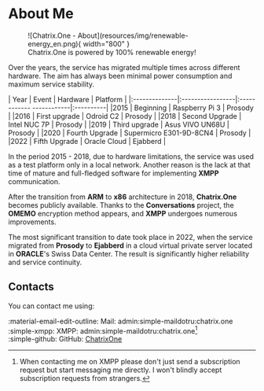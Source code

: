 # About Me

<figure markdown>
   ![Chatrix.One - About](resources/img/renewable-energy_en.png){ width="800" }
   <figcaption>Chatrix.One is powered by 100% renewable energy!</figcaption>
</figure>

Over the years, the service has migrated multiple times across different hardware. The aim has always been minimal power consumption and maximum service stability.

| Year | Event | Hardware | Platform |
|:--------------|:-----------------|:------------ ------------|:----------|
|2015 | Beginning | Raspberry Pi 3 | Prosody |
|2016 | First upgrade | Odroid C2 | Prosody |
|2018 | Second Upgrade | Intel NUC 7P | Prosody |
|2019 | Third upgrade | Asus VIVO UN68U | Prosody |
|2020 | Fourth Upgrade | Supermicro E301-9D-8CN4 | Prosody |
|2022 | Fifth Upgrade | Oracle Cloud | Ejabberd |

In the period 2015 - 2018, due to hardware limitations, the service was used as a test platform only in a local network. Another reason is the lack at that time of mature and full-fledged software for implementing **XMPP** communication.

After the transition from **ARM** to **x86** architecture in 2018, **Chatrix.One** becomes publicly available. Thanks to the **Conversations** project, the **OMEMO** encryption method appears, and **XMPP** undergoes numerous improvements.

The most significant transition to date took place in 2022, when the service migrated from **Prosody** to **Ejabberd** in a cloud virtual private server located in **ORACLE**'s Swiss Data Center. The result is significantly higher reliability and service continuity.

## Contacts

You can contact me using:

:material-email-edit-outline: Mail: admin:simple-maildotru:chatrix.one<br>
:simple-xmpp: XMPP: admin:simple-maildotru:chatrix.one[^1]<br>
:simple-github: GitHub: [ChatrixOne](https://github.com/ChatrixOne)

[^1]: When contacting me on XMPP please don't just send a subscription request but start messaging me directly. I won't blindly accept subscription requests from strangers.
